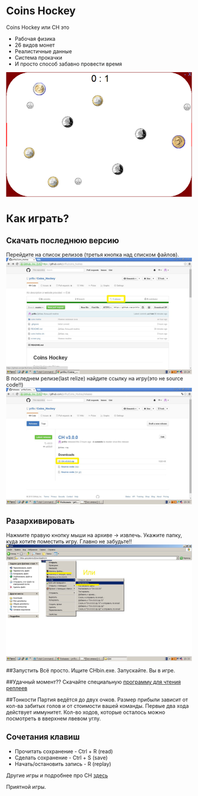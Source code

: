# Coins Hockey
Coins Hockey или CH это
+ Рабочая физика
+ 26 видов монет
+ Реалистичные данные
+ Система прокачки
+ И просто способ забавно провести время


![alt tag](./readme_picture/screen.png)

# Как играть?

## Скачать последнюю версию
Перейдите на список релизов (третья кнопка над списком файлов).
![alt tag](./readme_picture/release_bottom.jpg)
В последнем релизе(last relize) найдите ссылку на игру(это не source code!!) 
![alt tag](./readme_picture/download.jpg)

## Разархивировать
Нажмите правую кнопку мыши на архиве -> извлечь. Укажите папку, куда хотите поместить игру. Главно не забудьте!!
![alt tag](./readme_picture/unzip.jpg)

##Запустить
Всё просто. Ищите CHbin.exe. Запускайте. Вы в игре.

##Удачный момент??
Скачайте специальную [программу для чтения реплеев](https://github.com/prifio/CHreplay)

##Тонкости
Партия ведётся до двух очков. Размер прибыли зависит от кол-ва забитых голов и от стоимости вашей команды. Первые два хода действует иммунитет. Кол-во ходов, которые осталось можно посмотреть в вверхнем лвевом углу.

## Сочетания клавиш
+ Прочитать сохранение - Ctrl + R (read)
+ Сделать сохранение - Ctrl + S (save)
+ Начать/остановить запись - R (replay)

Другие игры и подробнее про CH [здесь](http://vk.com/my_programs)

Приятной игры.
